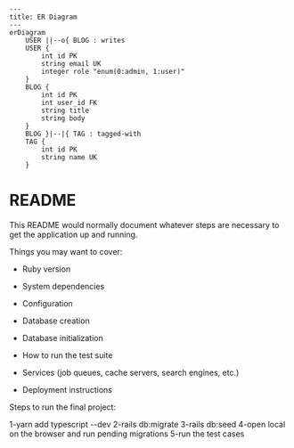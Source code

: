 
```mermaid
---
title: ER Diagram
---
erDiagram
    USER ||--o{ BLOG : writes
    USER {
        int id PK
        string email UK
        integer role "enum(0:admin, 1:user)"
    }
    BLOG {
        int id PK
        int user_id FK
        string title
        string body
    }
    BLOG }|--|{ TAG : tagged-with
    TAG {
        int id PK
        string name UK
    }
```
# README

This README would normally document whatever steps are necessary to get the
application up and running.

Things you may want to cover:

* Ruby version

* System dependencies

* Configuration

* Database creation

* Database initialization

* How to run the test suite

* Services (job queues, cache servers, search engines, etc.)

* Deployment instructions


Steps to run the final project:

1-yarn add typescript --dev
2-rails db:migrate
3-rails db:seed
4-open local on the browser and run pending migrations
5-run the test cases
